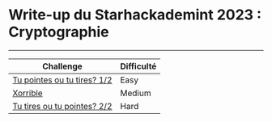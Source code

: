 # Write-up du Starhackademint 2023 : Cryptographie
***
| Challenge | Difficulté |
|-|-|
| [Tu pointes ou tu tires? 1/2](tu_pointes_ou_tu_tires_1/readme.md) | Easy |
| [Xorrible](xorrible/readme.md) | Medium |
| [Tu tires ou tu pointes? 2/2](tu_pointes_ou_tu_tires_2/readme.md) | Hard |
